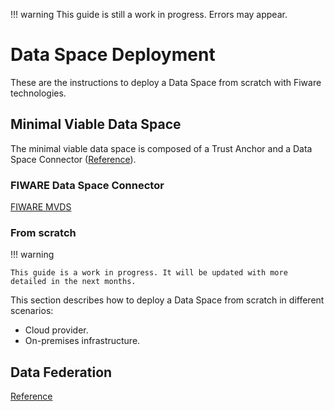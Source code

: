 !!! warning
    This guide is still a work in progress. Errors may appear.


# Data Space Deployment

These are the instructions to deploy a Data Space from scratch with Fiware technologies.

## Minimal Viable Data Space

The minimal viable data space is composed of a Trust Anchor and a Data Space Connector ([Reference](../../documentation/data_space_connectors/fiware/index.md#minimum-data-space)).

### FIWARE Data Space Connector

[FIWARE MVDS](https://github.com/FIWARE/data-space-connector/blob/main/doc/deployment-integration/local-deployment/LOCAL.MD)

### From scratch

!!! warning

    This guide is a work in progress. It will be updated with more detailed in the next months.

This section describes how to deploy a Data Space from scratch in different scenarios:

- Cloud provider.
- On-premises infrastructure.

## Data Federation

[Reference](../../documentation/data_federation/index.md)